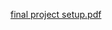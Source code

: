 [final project setup.pdf](https://github.com/tharusha-dilhara/nodejs-and-express-project/files/10876985/final.project.setup.pdf)
